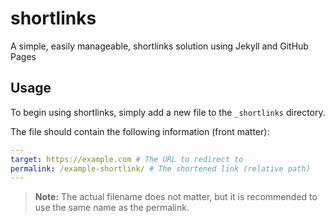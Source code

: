 # shortlinks

A simple, easily manageable, shortlinks solution using Jekyll and GitHub Pages

## Usage
To begin using shortlinks, simply add a new file to the `_shortlinks` directory.

The file should contain the following information (front matter):
```yaml
---
target: https://example.com # The URL to redirect to
permalink: /example-shortlink/ # The shortened link (relative path)
---
```

> **Note:** The actual filename does not matter, but it is recommended to use the same name as the permalink.